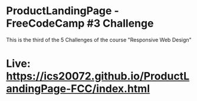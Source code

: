 # ProductLandingPage - FreeCodeCamp #3 Challenge
This is the third of the 5 Challenges of the course "Responsive Web Design"

# Live: https://ics20072.github.io/ProductLandingPage-FCC/index.html
